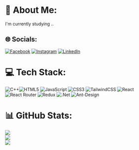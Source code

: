 # 💫 About Me:
I'm currently studying ..


## 🌐 Socials:
[![Facebook](https://img.shields.io/badge/Facebook-%231877F2.svg?logo=Facebook&logoColor=white)](https://www.facebook.com/indra.limbu.90834/) [![Instagram](https://img.shields.io/badge/Instagram-%23E4405F.svg?logo=Instagram&logoColor=white)](https://instagram.com/indra_labung) [![LinkedIn](https://img.shields.io/badge/LinkedIn-%230077B5.svg?logo=linkedin&logoColor=white)](https://www.linkedin.com/in/endra-limbu-481994227/) 

# 💻 Tech Stack:
 ![C++](https://img.shields.io/badge/c++-%2300599C.svg?style=for-the-badge&logo=c%2B%2B&logoColor=white)![HTML5](https://img.shields.io/badge/html5-%23E34F26.svg?style=for-the-badge&logo=html5&logoColor=white) ![JavaScript](https://img.shields.io/badge/javascript-%23323330.svg?style=for-the-badge&logo=javascript&logoColor=%23F7DF1E) ![CSS3](https://img.shields.io/badge/css3-%231572B6.svg?style=for-the-badge&logo=css3&logoColor=white) ![TailwindCSS](https://img.shields.io/badge/tailwindcss-%2338B2AC.svg?style=for-the-badge&logo=tailwind-css&logoColor=white) ![React](https://img.shields.io/badge/react-%2320232a.svg?style=for-the-badge&logo=react&logoColor=%2361DAFB) ![React Router](https://img.shields.io/badge/React_Router-CA4245?style=for-the-badge&logo=react-router&logoColor=white) ![Redux](https://img.shields.io/badge/redux-%23593d88.svg?style=for-the-badge&logo=redux&logoColor=white) ![.Net](https://img.shields.io/badge/.NET-5C2D91?style=for-the-badge&logo=.net&logoColor=white)
 ![Ant-Design](https://img.shields.io/badge/-AntDesign-%230170FE?style=for-the-badge&logo=ant-design&logoColor=white)
# 📊 GitHub Stats:
![](https://github-readme-stats.vercel.app/api?username=limbuindra&theme=blueberry&hide_border=false&include_all_commits=false&count_private=false)<br/>
![](https://github-readme-streak-stats.herokuapp.com/?user=limbuindra&theme=dark&hide_border=false)<br/>
![](https://github-readme-stats.vercel.app/api/top-langs/?username=limbuindra&theme=dark&hide_border=false&include_all_commits=false&count_private=false&layout=compact)

<!-- ---
[![](https://visitcount.itsvg.in/api?id=limbuindra&icon=0&color=0)](https://visitcount.itsvg.in) -->

<!-- Proudly created with GPRM ( https://gprm.itsvg.in ) -->
